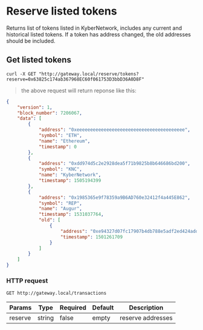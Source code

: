 # Reserve listed tokens 

Returns list of tokens listed in KyberNetwork, includes any current and historical listed tokens. If a token has
address changed, the old addresses should be included.

## Get listed tokens 

```shell
curl -X GET "http://gateway.local/reserve/tokens?reserve=0x63825c174ab367968EC60f061753D3bbD36A0D8F"
```

> the above request will return reponse like this:

```json
{
    "version": 1,
    "block_number": 7206067,
    "data": [
        {
            "address": "0xeeeeeeeeeeeeeeeeeeeeeeeeeeeeeeeeeeeeeeee",
            "symbol": "ETH",
            "name": "Ethereum",
            "timestamp": 0
        },
        {
            "address": "0xdd974d5c2e2928dea5f71b9825b8b646686bd200",
            "symbol": "KNC",
            "name": "KyberNetwork",
            "timestamp": 1505194399
        },
        {
            "address": "0x1985365e9f78359a9B6AD760e32412f4a445E862",
            "symbol": "REP",
            "name": "Augur",
            "timestamp": 1531037764,
            "old": [
                {
                    "address": "0xe94327d07fc17907b4db788e5adf2ed424addff6",
                    "timestamp": 1501261709
                }
            ]
        }
    ]
}
```

### HTTP request

`GET http://gateway.local/transactions`

Params | Type | Required | Default | Description
------ | ---- | -------- | ------- | -----------
reserve | string | false | empty | reserve addresses 